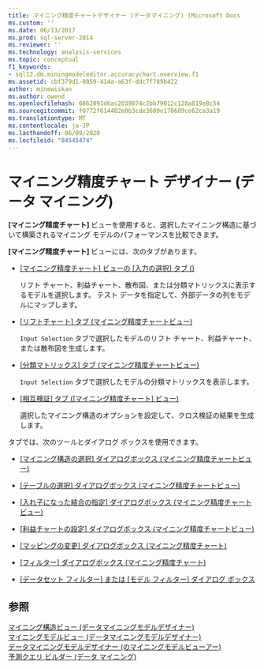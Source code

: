 ```yaml
---
title: マイニング精度チャートデザイナー (データマイニング) |Microsoft Docs
ms.custom: ''
ms.date: 06/13/2017
ms.prod: sql-server-2014
ms.reviewer: ''
ms.technology: analysis-services
ms.topic: conceptual
f1_keywords:
- sql12.dm.miningmodeleditor.accuracychart.overview.f1
ms.assetid: cbf379d1-0859-414a-a63f-ddc7f789b422
author: minewiskan
ms.author: owend
ms.openlocfilehash: 0862091d6ac2039074c2bb79012c128a819e8c54
ms.sourcegitcommit: f0772f614482e0b3cde3609e178689ce62ca3a19
ms.translationtype: MT
ms.contentlocale: ja-JP
ms.lasthandoff: 06/09/2020
ms.locfileid: "84545474"
---
```

# <a name="mining-accuracy-chart-designer-data-mining"></a>マイニング精度チャート デザイナー (データ マイニング)
  **[マイニング精度チャート]** ビューを使用すると、選択したマイニング構造に基づいて構築されるマイニング モデルのパフォーマンスを比較できます。  
  
 **[マイニング精度チャート]** ビューには、次のタブがあります。  
  
-   [[マイニング精度チャート] ビューの [入力の選択] タブ &#40;&#41;](input-selection-tab-mining-accuracy-chart-view.md)  
  
     リフト チャート、利益チャート、散布図、または分類マトリックスに表示するモデルを選択します。 テスト データを指定して、外部データの列をモデルにマップします。  
  
-   [[リフトチャート] タブ &#40;マイニング精度チャートビュー&#41;](lift-chart-tab-mining-accuracy-chart-view.md)  
  
     `Input Selection` タブで選択したモデルのリフト チャート、利益チャート、または散布図を生成します。  
  
-   [[分類マトリックス] タブ &#40;マイニング精度チャートビュー&#41;](classification-matrix-tab-mining-accuracy-chart-view.md)  
  
     `Input Selection` タブで選択したモデルの分類マトリックスを表示します。  
  
-   [[相互検証] タブ &#40;[マイニング精度チャート] ビュー&#41;](cross-validation-tab-mining-accuracy-chart-view.md)  
  
     選択したマイニング構造のオプションを設定して、クロス検証の結果を生成します。  
  
 タブでは、次のツールとダイアログ ボックスを使用できます。  
  
-   [[マイニング構造の選択] ダイアログボックス &#40;マイニング精度チャートビュー&#41;](select-mining-structure-dialog-box-mining-accuracy-chart-view.md)  
  
-   [[テーブルの選択] ダイアログボックス &#40;マイニング精度チャートビュー&#41;](select-table-dialog-box-mining-accuracy-chart-view.md)  
  
-   [[入れ子になった結合の指定] ダイアログボックス &#40;マイニング精度チャートビュー&#41;](specify-nested-join-dialog-box-mining-accuracy-chart-view.md)  
  
-   [[利益チャートの設定] ダイアログボックス &#40;マイニング精度チャートビュー&#41;](profit-chart-settings-dialog-box-mining-accuracy-chart-view.md)  
  
-   [[マッピングの変更] ダイアログボックス &#40;マイニング精度チャート&#41;](modify-mapping-dialog-box-mining-accuracy-chart.md)  
  
-   [[フィルター] ダイアログボックス &#40;マイニング精度チャート&#41;](filter-dialog-box-mining-accuracy-chart.md)  
  
-   [[データセット フィルター] または [モデル フィルター] ダイアログ ボックス](data-set-filter-or-model-filter-dialog-box.md)  
  
## <a name="see-also"></a>参照  
 [マイニング構造ビュー &#40;データマイニングモデルデザイナー&#41;](mining-structure-view-data-mining-model-designer.md)   
 [マイニングモデルビュー &#40;データマイニングモデルデザイナー&#41;](mining-models-view-data-mining-model-designer.md)   
 [データマイニングモデルデザイナー &#40;のマイニングモデルビューアー&#41;](mining-model-viewers-data-mining-model-designer.md)   
 [予測クエリ ビルダー &#40;データ マイニング&#41;](prediction-query-builder-data-mining.md)  
  
  
